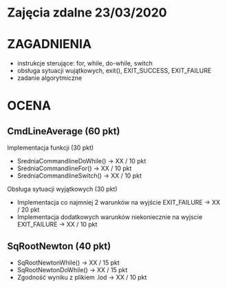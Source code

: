 # Zajęcia zdalne 23/03/2020

# ZAGADNIENIA
* instrukcje sterujące: for, while, do-while, switch
* obsługa sytuacji wujątkowych, exit(), EXIT_SUCCESS, EXIT_FAILURE
* zadanie algorytmiczne

# OCENA
## CmdLineAverage (60 pkt)  

Implementacja funkcji (30 pkt)  
* SredniaCommandlineDoWhile()  -> XX / 10 pkt
* SredniaCommandlineFor()  	   -> XX / 10 pkt
* SredniaCommandlineSwitch()   -> XX / 10 pkt

Obsługa sytuacji wyjątkowych (30 pkt)
* Implementacja co najmniej 2 warunków na wyjście EXIT_FAILURE 				-> XX / 20 pkt
* Implementacja dodatkowych warunków niekoniecznie na wyjscie EXIT_FAILURE  -> XX / 10 pkt

## SqRootNewton (40 pkt)
* SqRootNewtonWhile() 				-> XX / 15 pkt
* SqRootNewtonDoWhile() 			-> XX / 15 pkt
* Zgodność wyniku z plikiem .lod 	-> XX / 10 pkt
